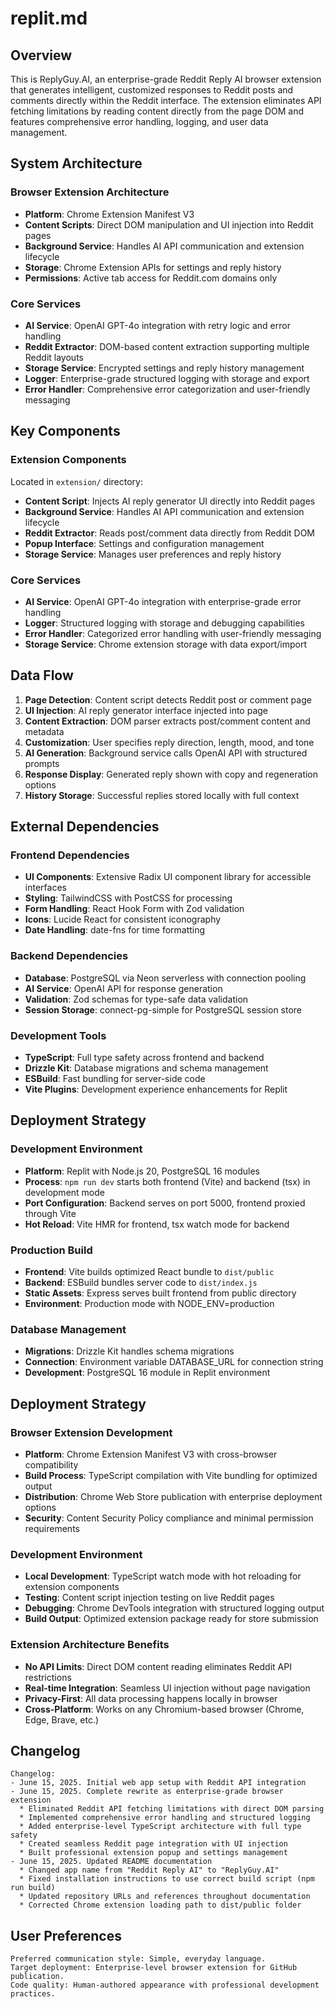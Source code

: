 # replit.md

## Overview
This is ReplyGuy.AI, an enterprise-grade Reddit Reply AI browser extension that generates intelligent, customized responses to Reddit posts and comments directly within the Reddit interface. The extension eliminates API fetching limitations by reading content directly from the page DOM and features comprehensive error handling, logging, and user data management.

## System Architecture

### Browser Extension Architecture
- **Platform**: Chrome Extension Manifest V3
- **Content Scripts**: Direct DOM manipulation and UI injection into Reddit pages
- **Background Service**: Handles AI API communication and extension lifecycle
- **Storage**: Chrome Extension APIs for settings and reply history
- **Permissions**: Active tab access for Reddit.com domains only

### Core Services
- **AI Service**: OpenAI GPT-4o integration with retry logic and error handling
- **Reddit Extractor**: DOM-based content extraction supporting multiple Reddit layouts
- **Storage Service**: Encrypted settings and reply history management
- **Logger**: Enterprise-grade structured logging with storage and export
- **Error Handler**: Comprehensive error categorization and user-friendly messaging

## Key Components

### Extension Components
Located in `extension/` directory:
- **Content Script**: Injects AI reply generator UI directly into Reddit pages
- **Background Service**: Handles AI API communication and extension lifecycle
- **Reddit Extractor**: Reads post/comment data directly from Reddit DOM
- **Popup Interface**: Settings and configuration management
- **Storage Service**: Manages user preferences and reply history

### Core Services
- **AI Service**: OpenAI GPT-4o integration with enterprise-grade error handling
- **Logger**: Structured logging with storage and debugging capabilities  
- **Error Handler**: Categorized error handling with user-friendly messaging
- **Storage Service**: Chrome extension storage with data export/import

## Data Flow

1. **Page Detection**: Content script detects Reddit post or comment page
2. **UI Injection**: AI reply generator interface injected into page
3. **Content Extraction**: DOM parser extracts post/comment content and metadata
4. **Customization**: User specifies reply direction, length, mood, and tone
5. **AI Generation**: Background service calls OpenAI API with structured prompts
6. **Response Display**: Generated reply shown with copy and regeneration options
7. **History Storage**: Successful replies stored locally with full context

## External Dependencies

### Frontend Dependencies
- **UI Components**: Extensive Radix UI component library for accessible interfaces
- **Styling**: TailwindCSS with PostCSS for processing
- **Form Handling**: React Hook Form with Zod validation
- **Icons**: Lucide React for consistent iconography
- **Date Handling**: date-fns for time formatting

### Backend Dependencies
- **Database**: PostgreSQL via Neon serverless with connection pooling
- **AI Service**: OpenAI API for response generation
- **Validation**: Zod schemas for type-safe data validation
- **Session Storage**: connect-pg-simple for PostgreSQL session store

### Development Tools
- **TypeScript**: Full type safety across frontend and backend
- **Drizzle Kit**: Database migrations and schema management
- **ESBuild**: Fast bundling for server-side code
- **Vite Plugins**: Development experience enhancements for Replit

## Deployment Strategy

### Development Environment
- **Platform**: Replit with Node.js 20, PostgreSQL 16 modules
- **Process**: `npm run dev` starts both frontend (Vite) and backend (tsx) in development mode
- **Port Configuration**: Backend serves on port 5000, frontend proxied through Vite
- **Hot Reload**: Vite HMR for frontend, tsx watch mode for backend

### Production Build
- **Frontend**: Vite builds optimized React bundle to `dist/public`
- **Backend**: ESBuild bundles server code to `dist/index.js`
- **Static Assets**: Express serves built frontend from public directory
- **Environment**: Production mode with NODE_ENV=production

### Database Management
- **Migrations**: Drizzle Kit handles schema migrations
- **Connection**: Environment variable DATABASE_URL for connection string
- **Development**: PostgreSQL 16 module in Replit environment

## Deployment Strategy

### Browser Extension Development
- **Platform**: Chrome Extension Manifest V3 with cross-browser compatibility
- **Build Process**: TypeScript compilation with Vite bundling for optimized output
- **Distribution**: Chrome Web Store publication with enterprise deployment options
- **Security**: Content Security Policy compliance and minimal permission requirements

### Development Environment
- **Local Development**: TypeScript watch mode with hot reloading for extension components
- **Testing**: Content script injection testing on live Reddit pages
- **Debugging**: Chrome DevTools integration with structured logging output
- **Build Output**: Optimized extension package ready for store submission

### Extension Architecture Benefits
- **No API Limits**: Direct DOM content reading eliminates Reddit API restrictions
- **Real-time Integration**: Seamless UI injection without page navigation
- **Privacy-First**: All data processing happens locally in browser
- **Cross-Platform**: Works on any Chromium-based browser (Chrome, Edge, Brave, etc.)

## Changelog
```
Changelog:
- June 15, 2025. Initial web app setup with Reddit API integration
- June 15, 2025. Complete rewrite as enterprise-grade browser extension
  * Eliminated Reddit API fetching limitations with direct DOM parsing
  * Implemented comprehensive error handling and structured logging
  * Added enterprise-level TypeScript architecture with full type safety
  * Created seamless Reddit page integration with UI injection
  * Built professional extension popup and settings management
- June 15, 2025. Updated README documentation
  * Changed app name from "Reddit Reply AI" to "ReplyGuy.AI"
  * Fixed installation instructions to use correct build script (npm run build)
  * Updated repository URLs and references throughout documentation
  * Corrected Chrome extension loading path to dist/public folder
```

## User Preferences
```
Preferred communication style: Simple, everyday language.
Target deployment: Enterprise-level browser extension for GitHub publication.
Code quality: Human-authored appearance with professional development practices.
```